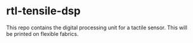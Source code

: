 # rtl-tensile-dsp
This repo contains the digital processing unit for a tactile sensor. This will be printed on flexible fabrics.
